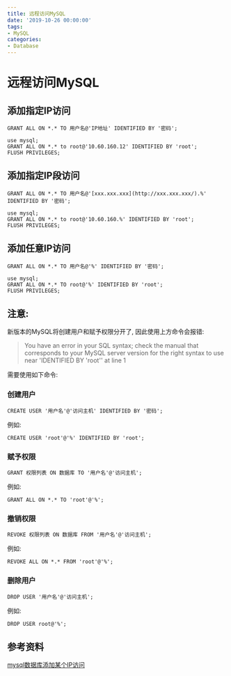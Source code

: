 ```yaml
---
title: 远程访问MySQL
date: '2019-10-26 00:00:00'
tags:
- MySQL
categories:
- Database
---
```


# 远程访问MySQL

## 添加指定IP访问

`GRANT ALL ON *.* TO 用户名@'IP地址' IDENTIFIED BY '密码';`

```mysql
use mysql;
GRANT ALL ON *.* to root@'10.60.160.12' IDENTIFIED BY 'root';
FLUSH PRIVILEGES;
```

## 添加指定IP段访问

`GRANT ALL ON *.* TO 用户名@'[xxx.xxx.xxx](http://xxx.xxx.xxx/).%' IDENTIFIED BY '密码';`

```mysql
use mysql;
GRANT ALL ON *.* to root@'10.60.160.%' IDENTIFIED BY 'root';
FLUSH PRIVILEGES;
```

## 添加任意IP访问

`GRANT ALL ON *.* TO 用户名@'%' IDENTIFIED BY '密码';`

```mysql
use mysql;
GRANT ALL ON *.* TO root@'%' IDENTIFIED BY 'root';
FLUSH PRIVILEGES;
```

## 注意:

新版本的MySQL将创建用户和赋予权限分开了, 因此使用上方命令会报错:

> You have an error in your SQL syntax; check the manual that corresponds to your MySQL server version for the right syntax to use near 'IDENTIFIED BY 'root'' at line 1

需要使用如下命令:

### 创建用户

`CREATE USER '用户名'@'访问主机' IDENTIFIED BY '密码';`

例如:

```mysql
CREATE USER 'root'@'%' IDENTIFIED BY 'root';
```

### 赋予权限

`GRANT 权限列表 ON 数据库 TO '用户名'@'访问主机';`

例如:

```mysql
GRANT ALL ON *.* TO 'root'@'%';
```

### 撤销权限

`REVOKE 权限列表 ON 数据库 FROM '用户名'@'访问主机';`

例如:

```mysql
REVOKE ALL ON *.* FROM 'root'@'%';
```

### 删除用户

`DROP USER '用户名'@'访问主机';`

例如:

```mysql
DROP USER root@'%';
```

## 参考资料

[mysql数据库添加某个IP访问](https://blog.csdn.net/xiao90713/article/details/82563903)
